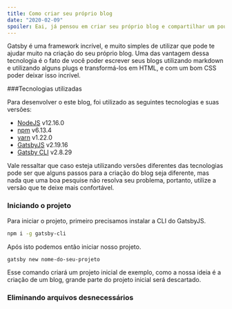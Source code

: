 ```yaml
---
title: Como criar seu próprio blog
date: "2020-02-09"
spoiler: Eai, já pensou em criar seu próprio blog e compartilhar um pouco de seu conhecimento?
---
```


Gatsby é uma framework incrível, e muito simples de utilizar que pode te ajudar muito na criação do seu próprio blog. Uma das vantagem dessa tecnologia é o fato de você poder escrever seus blogs utilizando markdown e utilizando alguns plugs e transformá-los em HTML, e com um bom CSS poder deixar isso incrível.

###Tecnologias utilizadas

Para desenvolver o este blog, foi utilizado as seguintes tecnologias e suas versões:

- [NodeJS](https://nodejs.org/en/) v12.16.0
- [npm](https://nodejs.org/en/) v6.13.4
- [yarn](https://classic.yarnpkg.com/en/docs/install/) v1.22.0
- [GatsbyJS](https://www.gatsbyjs.org/docs/quick-start/) v2.19.16
- [Gatsby CLI](https://www.gatsbyjs.org/docs/quick-start/) v2.8.29

Vale ressaltar que caso esteja utilizando versões diferentes das tecnologias pode ser que alguns passos para a criação do blog seja diferente, mas nada que uma boa pesquise não resolva seu problema, portanto, utilize a versão que te deixe mais confortável.

### Iniciando o projeto

Para iniciar o projeto, primeiro precisamos instalar a CLI do GatsbyJS.

```bash
npm i -g gatsby-cli
```

Após isto podemos então iniciar nosso projeto.

```bash
gatsby new nome-do-seu-projeto
```

Esse comando criará um projeto inicial de exemplo, como a nossa ideia é a criação de um blog, grande parte do projeto inicial será descartado.

### Eliminando arquivos desnecessários
